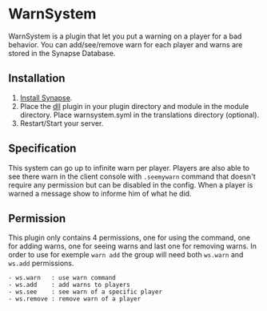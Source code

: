 # WarnSystem
WarnSystem is a plugin that let you put a warning on a player for a bad behavior. You can add/see/remove warn for each player and warns are stored in the Synapse Database.

## Installation

1. [Install Synapse](https://github.com/SynapseSL/Synapse/wiki#hosting-guides).
2. Place the [dll](https://github.com/VT-DevGit/WarnSystem/releases/) plugin in your plugin directory and module in the module directory. Place warnsystem.syml in the translations directory (optional).
3. Restart/Start your server.

## Specification

This system can go up to infinite warn per player. Players are also able to see there warn in the client console with `.seemywarn` command that doesn't require any permission but can be disabled in the config. When a player is warned a message show to informe him of what he did.

## Permission
This plugin only contains 4 permissions, one for using the command, one for adding warns, one for seeing warns and last one for removing warns. In order to use for exemple `warn add` the group will need both `ws.warn` and `ws.add` permissions.

```
- ws.warn	: use warn command
- ws.add	: add warns to players
- ws.see	: see warn of a specific player
- ws.remove	: remove warn of a player
```
